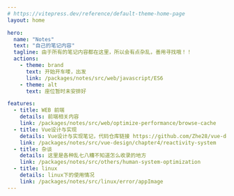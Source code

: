 ```yaml
---
# https://vitepress.dev/reference/default-theme-home-page
layout: home

hero:
  name: "Notes"
  text: "自己的笔记内容"
  tagline: 由于所有的笔记内容都在这里，所以会有点杂乱，善用寻找哦！！
  actions:
    - theme: brand
      text: 开始开车喽，出发
      link: /packages/notes/src/web/javascript/ES6
    - theme: alt
      text: 座位暂时未安排好

features:
  - title: WEB 前端
    details: 前端相关内容
    link: /packages/notes/src/web/optimize-performance/browse-cache
  - title: Vue设计与实现
    details: Vue设计与实现笔记，代码仓库链接 https://github.com/Zhe28/vue-design
    link: /packages/notes/src/vue-design/chapter4/reactivity-system
  - title: 杂谈
    details: 这里是各种乱七八糟不知道怎么收录的地方
    link: /packages/notes/src/others/human-system-optimization
  - title: linux
    details: linux下的使用情况
    link: /packages/notes/src/linux/error/appImage
---
```

